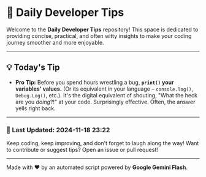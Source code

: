 
# 🌟 Daily Developer Tips

Welcome to the **Daily Developer Tips** repository! This space is dedicated to providing concise, practical, and often witty insights to make your coding journey smoother and more enjoyable.

---

## 💡 Today's Tip

- **Pro Tip:**  Before you spend hours wrestling a bug,  **`print()` your variables' values.** (Or its equivalent in your language – `console.log()`, `Debug.Log()`, etc.).  It's the digital equivalent of shouting, "What the heck are you *doing*?!" at your code.  Surprisingly effective.  Often, the answer yells right back.

---

### 📅 Last Updated: 2024-11-18 23:22

Keep coding, keep improving, and don't forget to laugh along the way! Want to contribute or suggest tips? Open an issue or pull request!

---

Made with ❤️ by an automated script powered by **Google Gemini Flash**.
